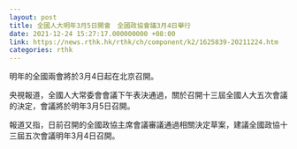 ```yaml
---
layout: post
title: 全國人大明年3月5日開會　全國政協會議3月4日舉行
date: 2021-12-24 15:27:17.000000000 +08:00
link: https://news.rthk.hk/rthk/ch/component/k2/1625839-20211224.htm
categories: rthk
---
```


明年的全國兩會將於3月4日起在北京召開。

央視報道，全國人大常委會會議下午表決通過，關於召開十三屆全國人大五次會議的決定，會議將於明年3月5日召開。

報道又指，日前召開的全國政協主席會議審議通過相關決定草案，建議全國政協十三屆五次會議明年3月4日召開。
